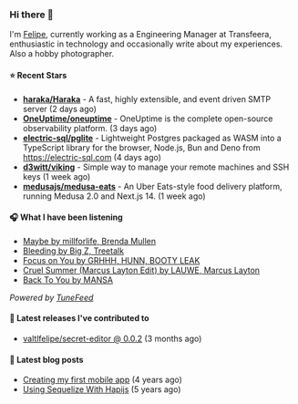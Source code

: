 ### Hi there 👋

I'm [Felipe](https://felipevm.com), currently working as a Engineering Manager at Transfeera, enthusiastic in technology and occasionally write about my experiences. Also a hobby photographer.

#### ⭐ Recent Stars
- **[haraka/Haraka](https://github.com/haraka/Haraka)** - A fast, highly extensible, and event driven SMTP server (2 days ago)
- **[OneUptime/oneuptime](https://github.com/OneUptime/oneuptime)** - OneUptime is the complete open-source observability platform. (3 days ago)
- **[electric-sql/pglite](https://github.com/electric-sql/pglite)** - Lightweight Postgres packaged as WASM into a TypeScript library for the browser, Node.js, Bun and Deno from https://electric-sql.com (4 days ago)
- **[d3witt/viking](https://github.com/d3witt/viking)** - Simple way to manage your remote machines and SSH keys (1 week ago)
- **[medusajs/medusa-eats](https://github.com/medusajs/medusa-eats)** - An Uber Eats-style food delivery platform, running Medusa 2.0 and Next.js 14. (1 week ago)

#### 🎧 What I have been listening
- [Maybe by millforlife, Brenda Mullen](https://open.spotify.com/track/0R46kvVvgyxy3NLto0F01L)
- [Bleeding by Big Z, Treetalk](https://open.spotify.com/track/3U2koEIfBOR6H7bojKcrUi)
- [Focus on You by GRHHH, HUNN, BOOTY LEAK](https://open.spotify.com/track/3KU2ynBLEp3QuGZJz6nCA2)
- [Cruel Summer (Marcus Layton Edit) by LAUWE, Marcus Layton](https://open.spotify.com/track/4yg4e6LkbEzc3sA0bE0GYg)
- [Back To You by MANSA](https://open.spotify.com/track/7Gap9EXrxaGS5tyCLRHoQW)

_Powered by [TuneFeed](https://tunefeed.app?ref=valtlfelipe-gh-profile)_ 

#### 🚀 Latest releases I've contributed to


- [valtlfelipe/secret-editor @ 0.0.2](https://github.com/valtlfelipe/secret-editor/releases/tag/0.0.2) (3 months ago)

#### 📄 Latest blog posts
- [Creating my first mobile app](https://felipevm.com/posts/creating-my-first-mobile-app/) (4 years ago)
- [Using Sequelize With Hapijs](https://felipevm.com/posts/using-sequelize-with-hapijs/) (5 years ago)
